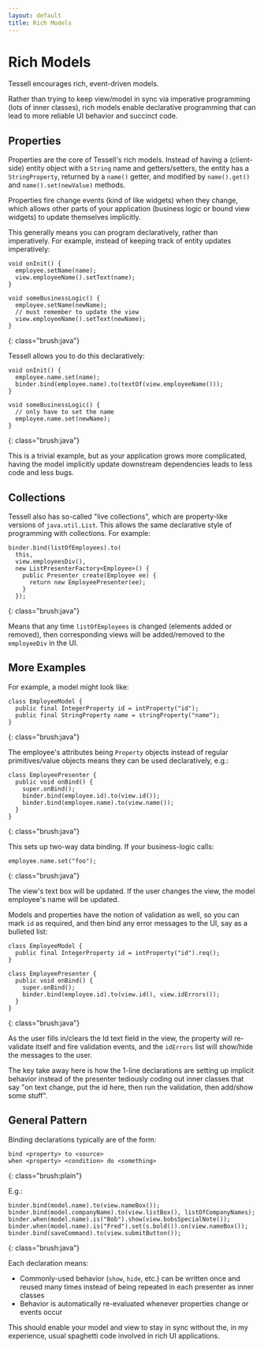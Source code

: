 ```yaml
---
layout: default
title: Rich Models
---
```


Rich Models
===========

Tessell encourages rich, event-driven models.

Rather than trying to keep view/model in sync via imperative programming (lots of inner classes), rich models enable declarative programming that can lead to more reliable UI behavior and succinct code.

Properties
----------

Properties are the core of Tessell's rich models. Instead of having a (client-side) entity object with a `String` name and getters/setters, the entity has a `StringProperty`, returned by a `name()` getter, and modified by `name().get()` and `name().set(newValue)` methods.

Properties fire change events (kind of like widgets) when they change, which allows other parts of your application (business logic or bound view widgets) to update themselves implicitly.

This generally means you can program declaratively, rather than imperatively. For example, instead of keeping track of entity updates imperatively:

    void onInit() {
      employee.setName(name);
      view.employeeName().setText(name);
    }

    void someBusinessLogic() {
      employee.setName(newName);
      // must remember to update the view
      view.employeeName().setText(newName);
    }
{: class="brush:java"}

Tessell allows you to do this declaratively:

    void onInit() {
      employee.name.set(name);
      binder.bind(employee.name).to(textOf(view.employeeName()));
    }

    void someBusinessLogic() {
      // only have to set the name
      employee.name.set(newName);
    }
{: class="brush:java"}

This is a trivial example, but as your application grows more complicated, having the model implicitly update downstream dependencies leads to less code and less bugs.

Collections
-----------

Tessell also has so-called "live collections", which are property-like versions of `java.util.List`. This allows the same declarative style of programming with collections. For example:

    binder.bind(listOfEmployees).to(
      this,
      view.employeesDiv(),
      new ListPresenterFactory<Employee>() {
        public Presenter create(Employee ee) {
          return new EmployeePresenter(ee);
        }
      });
{: class="brush:java"}

Means that any time `listOfEmployees` is changed (elements added or removed), then corresponding views will be added/removed to the `employeeDiv` in the UI.

More Examples
-------------

For example, a model might look like:

    class EmployeeModel {
      public final IntegerProperty id = intProperty("id");
      public final StringProperty name = stringProperty("name");
    }
{: class="brush:java"}

The employee's attributes being `Property` objects instead of regular primitives/value objects means they can be used declaratively, e.g.:

    class EmployeePresenter {
      public void onBind() {
        super.onBind();
        binder.bind(employee.id).to(view.id());
        binder.bind(employee.name).to(view.name());
      }
    }
{: class="brush:java"}

This sets up two-way data binding. If your business-logic calls:

    employee.name.set("foo");
{: class="brush:java"}

The view's text box will be updated. If the user changes the view, the model employee's name will be updated.

Models and properties have the notion of validation as well, so you can mark `id` as required, and then bind any error messages to the UI, say as a bulleted list:

    class EmployeeModel {
      public final IntegerProperty id = intProperty("id").req();
    }

    class EmployeePresenter {
      public void onBind() {
        super.onBind();
        binder.bind(employee.id).to(view.id(), view.idErrors());
      }
    }
{: class="brush:java"}

As the user fills in/clears the Id text field in the view, the property will re-validate itself and fire validation events, and the `idErrors` list will show/hide the messages to the user.

The key take away here is how the 1-line declarations are setting up implicit behavior instead of the presenter tediously coding out inner classes that say "on text change, put the id here, then run the validation, then add/show some stuff".

General Pattern
---------------

Binding declarations typically are of the form:

    bind <property> to <source>
    when <property> <condition> do <something>
{: class="brush:plain"}

E.g.:

    binder.bind(model.name).to(view.nameBox());
    binder.bind(model.companyName).to(view.listBox(), listOfCompanyNames);
    binder.when(model.name).is("Bob").show(view.bobsSpecialNote());
    binder.when(model.name).is("Fred").set(s.bold()).on(view.nameBox());
    binder.bind(saveCommand).to(view.submitButton());
{: class="brush:java"}

Each declaration means:

* Commonly-used behavior (`show`, `hide`, etc.) can be written once and reused many times instead of being repeated in each presenter as inner classes
* Behavior is automatically re-evaluated whenever properties change or events occur

This should enable your model and view to stay in sync without the, in my experience, usual spaghetti code involved in rich UI applications.


